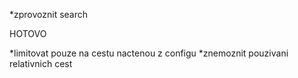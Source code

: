 *zprovoznit search

HOTOVO

*limitovat pouze na cestu nactenou z configu
*znemoznit pouzivani relativnich cest